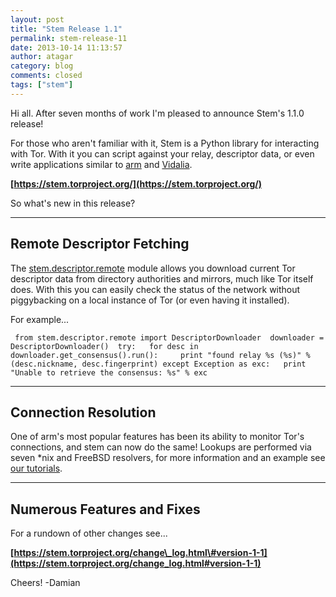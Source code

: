 ```yaml
---
layout: post
title: "Stem Release 1.1"
permalink: stem-release-11
date: 2013-10-14 11:13:57
author: atagar
category: blog
comments: closed
tags: ["stem"]
---
```


Hi all. After seven months of work I'm pleased to announce Stem's 1.1.0 release!

For those who aren't familiar with it, Stem is a Python library for interacting with Tor. With it you can script against your relay, descriptor data, or even write applications similar to [arm](https://www.atagar.com/arm/) and [Vidalia](https://www.torproject.org/projects/vidalia.html.en).

**[https://stem.torproject.org/](https://stem.torproject.org/)**

So what's new in this release?

* * * * *

Remote Descriptor Fetching
--------------------------

The [stem.descriptor.remote](https://stem.torproject.org/api/descriptor/remote.html) module allows you download current Tor descriptor data from directory authorities and mirrors, much like Tor itself does. With this you can easily check the status of the network without piggybacking on a local instance of Tor (or even having it installed).

For example...

     from stem.descriptor.remote import DescriptorDownloader  downloader = DescriptorDownloader()  try:   for desc in downloader.get_consensus().run():     print "found relay %s (%s)" % (desc.nickname, desc.fingerprint) except Exception as exc:   print "Unable to retrieve the consensus: %s" % exc 

  

* * * * *

Connection Resolution
---------------------

One of arm's most popular features has been its ability to monitor Tor's connections, and stem can now do the same! Lookups are performed via seven \*nix and FreeBSD resolvers, for more information and an example see [our tutorials](https://stem.torproject.org/tutorials/east_of_the_sun.html#connection-resolution).

* * * * *

Numerous Features and Fixes
---------------------------

For a rundown of other changes see...

**[https://stem.torproject.org/change\_log.html\#version-1-1](https://stem.torproject.org/change_log.html#version-1-1)**

Cheers! -Damian
